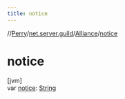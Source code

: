 ```yaml
---
title: notice
---
```

//[Perry](../../../index.html)/[net.server.guild](../index.html)/[Alliance](index.html)/[notice](notice.html)



# notice



[jvm]\
var [notice](notice.html): [String](https://kotlinlang.org/api/latest/jvm/stdlib/kotlin/-string/index.html)




